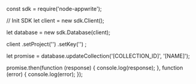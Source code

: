 const sdk = require('node-appwrite');

// Init SDK
let client = new sdk.Client();

let database = new sdk.Database(client);

client
    .setProject('')
    .setKey('')
;

let promise = database.updateCollection('[COLLECTION_ID]', '[NAME]');

promise.then(function (response) {
    console.log(response);
}, function (error) {
    console.log(error);
});